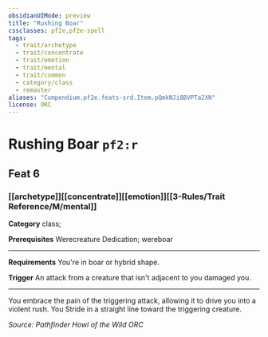 ```yaml
---
obsidianUIMode: preview
title: "Rushing Boar"
cssclasses: pf2e,pf2e-spell
tags:
  - trait/archetype
  - trait/concentrate
  - trait/emotion
  - trait/mental
  - trait/common
  - category/class
  - remaster
aliases: "Compendium.pf2e.feats-srd.Item.pQmkNJi8BVPTa2XN"
license: ORC
---
```

# Rushing Boar `pf2:r`
## Feat 6
### [[archetype]][[concentrate]][[emotion]][[3-Rules/Trait Reference/M/mental]]

**Category** class; 



**Prerequisites** Werecreature Dedication; wereboar
* * *
**Requirements** You're in boar or hybrid shape.

**Trigger** An attack from a creature that isn't adjacent to you damaged you.

* * *

You embrace the pain of the triggering attack, allowing it to drive you into a violent rush. You Stride in a straight line toward the triggering creature.

*Source: Pathfinder Howl of the Wild*
*ORC*